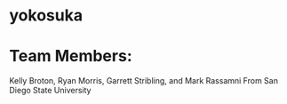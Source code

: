 # yokosuka
# Team Members:
Kelly Broton, Ryan Morris, Garrett Stribling, and Mark Rassamni
    From San Diego State University